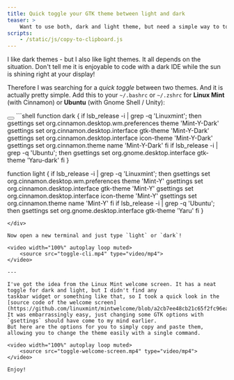 ```yaml
---
title: Quick toggle your GTK theme between light and dark
teaser: >
    Want to use both, dark and light theme, but need a simple way to toggle between them? Search no more.
scripts:
    - /static/js/copy-to-clipboard.js
---
```


I like dark themes - but I also like light themes. It all depends on the situation.
Don't tell me it is enjoyable to code with a dark IDE while the sun is shining right at your display!

Therefore I was searching for a *quick toggle* between two themes. And it is actually pretty simple.
Add this to your `~/.bashrc` or `~/.zshrc` for **Linux Mint** (with Cinnamon) or **Ubuntu** (with Gnome Shell / Unity):

<div>
<button class="copy-to-clipboard"></button>
```shell
function dark {
    if lsb_release -i | grep -q 'Linuxmint'; then
        gsettings set org.cinnamon.desktop.wm.preferences theme 'Mint-Y-Dark'
        gsettings set org.cinnamon.desktop.interface gtk-theme 'Mint-Y-Dark'
        gsettings set org.cinnamon.desktop.interface icon-theme 'Mint-Y-Dark'
        gsettings set org.cinnamon.theme name 'Mint-Y-Dark'
    fi
    if lsb_release -i | grep -q 'Ubuntu'; then
        gsettings set org.gnome.desktop.interface gtk-theme 'Yaru-dark'
    fi
}

function light {
    if lsb_release -i | grep -q 'Linuxmint'; then
        gsettings set org.cinnamon.desktop.wm.preferences theme 'Mint-Y'
        gsettings set org.cinnamon.desktop.interface gtk-theme 'Mint-Y'
        gsettings set org.cinnamon.desktop.interface icon-theme 'Mint-Y'
        gsettings set org.cinnamon.theme name 'Mint-Y'
    fi
    if lsb_release -i | grep -q 'Ubuntu'; then
        gsettings set org.gnome.desktop.interface gtk-theme 'Yaru'
    fi
}
``` 
</div>

Now open a new terminal and just type `light` or `dark`!

<video width="100%" autoplay loop muted>
    <source src="toggle-cli.mp4" type="video/mp4">
</video>

---

I've got the idea from the Linux Mint welcome screen. It has a neat toggle for dark and light, but I didn't find any
taskbar widget or something like that, so I took a quick look in the
[source code of the welcome screen](https://github.com/linuxmint/mintwelcome/blob/a2cb7ee48cb21c65f2fc96ea6c3953d0a43f3846/usr/lib/linuxmint/mintwelcome/mintwelcome.py#L271).
It was embarrassingly easy, just changing some GTK options with `gsettings` should have come to my mind earlier.
But here are the options for you to simply copy and paste them, allowing you to change the theme easily with a single command.

<video width="100%" autoplay loop muted>
    <source src="toggle-welcome-screen.mp4" type="video/mp4">
</video>

Enjoy!